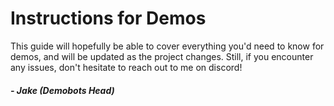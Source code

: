 # Instructions for Demos
This guide will hopefully be able to cover everything you'd need to know for demos, and will be updated as the project changes. Still, if you encounter any issues, don't hesitate to reach out to me on discord!
 
#####  - Jake (Demobots Head) 
##



